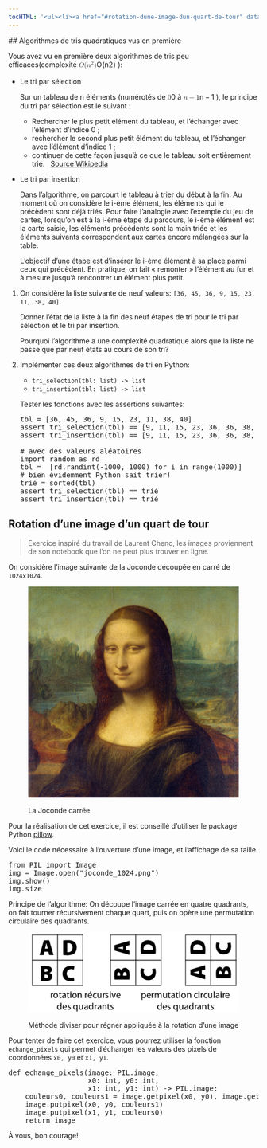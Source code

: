 ```yaml
---
tocHTML: '<ul><li><a href="#rotation-dune-image-dun-quart-de-tour" data-localhref="true">Rotation d’une image d’un quart de tour</a></li></ul>'
---
```






<p>## Algorithmes de tris quadratiques vus en première</p>
<p>Vous avez vu en première deux algorithmes de tris peu efficaces(complexité <span class="katex"><span class="katex-mathml"><math xmlns="http://www.w3.org/1998/Math/MathML"><semantics><mrow><mi>O</mi><mo stretchy="false">(</mo><msup><mi>n</mi><mn>2</mn></msup><mo stretchy="false">)</mo></mrow><annotation encoding="application/x-tex">O(n^2)</annotation></semantics></math></span><span class="katex-html" aria-hidden="true"><span class="base"><span class="strut" style="height:1.0641em;vertical-align:-0.25em;"></span><span class="mord mathnormal" style="margin-right:0.02778em;">O</span><span class="mopen">(</span><span class="mord"><span class="mord mathnormal">n</span><span class="msupsub"><span class="vlist-t"><span class="vlist-r"><span class="vlist" style="height:0.8141em;"><span style="top:-3.063em;margin-right:0.05em;"><span class="pstrut" style="height:2.7em;"></span><span class="sizing reset-size6 size3 mtight"><span class="mord mtight">2</span></span></span></span></span></span></span></span><span class="mclose">)</span></span></span></span>
):</p>
<ul>
<li><p>Le tri par sélection</p>
<p>Sur un tableau de n éléments (numérotés de <span class="katex"><span class="katex-mathml"><math xmlns="http://www.w3.org/1998/Math/MathML"><semantics><mrow><mn>0</mn></mrow><annotation encoding="application/x-tex">0</annotation></semantics></math></span><span class="katex-html" aria-hidden="true"><span class="base"><span class="strut" style="height:0.6444em;"></span><span class="mord">0</span></span></span></span>
à <span class="katex"><span class="katex-mathml"><math xmlns="http://www.w3.org/1998/Math/MathML"><semantics><mrow><mi>n</mi><mo>−</mo><mn>1</mn></mrow><annotation encoding="application/x-tex">n-1</annotation></semantics></math></span><span class="katex-html" aria-hidden="true"><span class="base"><span class="strut" style="height:0.6667em;vertical-align:-0.0833em;"></span><span class="mord mathnormal">n</span><span class="mspace" style="margin-right:0.2222em;"></span><span class="mbin">−</span><span class="mspace" style="margin-right:0.2222em;"></span></span><span class="base"><span class="strut" style="height:0.6444em;"></span><span class="mord">1</span></span></span></span>
), le principe du tri par sélection est le suivant :</p>
<ul>
<li>Rechercher le plus petit élément du tableau, et l’échanger avec l’élément d’indice 0 ;</li>
<li>rechercher le second plus petit élément du tableau, et l’échanger avec l’élément d’indice 1 ;</li>
<li>continuer de cette façon jusqu’à ce que le tableau soit entièrement trié. &nbsp; <a href="http://fr.wikipedia.org/wiki/Tri_par_s%C3%A9lection">Source Wikipedia</a></li>
</ul></li>
<li><p>Le tri par insertion</p>
<p>Dans l’algorithme, on parcourt le tableau à trier du début à la fin. Au moment où on considère le i-ème élément, les éléments qui le précèdent sont déjà triés. Pour faire l’analogie avec l’exemple du jeu de cartes, lorsqu’on est à la i-ème étape du parcours, le i-ème élément est la carte saisie, les éléments précédents sont la main triée et les éléments suivants correspondent aux cartes encore mélangées sur la table.</p>
<p>L’objectif d’une étape est d’insérer le i-ème élément à sa place parmi ceux qui précèdent. En pratique, on fait « remonter » l’élément au fur et à mesure jusqu’à rencontrer un élément plus petit.</p></li>
</ul>
<ol type="1">
<li><p>On considère la liste suivante de neuf valeurs: <code>[36, 45, 36, 9, 15, 23, 11, 38, 40]</code>.</p>
<p>Donner l’état de la liste à la fin des neuf étapes de tri pour le tri par sélection et le tri par insertion.</p>
<p>Pourquoi l’algorithme a une complexité quadratique alors que la liste ne passe que par neuf états au cours de son tri?</p></li>
<li><p>Implémenter ces deux algorithmes de tri en Python:</p>
<ul>
<li><code>tri_selection(tbl: list) -&gt; list</code></li>
<li><code>tri_insertion(tbl: list) -&gt; list</code></li>
</ul>
<p>Tester les fonctions avec les assertions suivantes:</p>
<div class="highlight"><pre><span></span><span class="n">tbl</span> <span class="o">=</span> <span class="p">[</span><span class="mi">36</span><span class="p">,</span> <span class="mi">45</span><span class="p">,</span> <span class="mi">36</span><span class="p">,</span> <span class="mi">9</span><span class="p">,</span> <span class="mi">15</span><span class="p">,</span> <span class="mi">23</span><span class="p">,</span> <span class="mi">11</span><span class="p">,</span> <span class="mi">38</span><span class="p">,</span> <span class="mi">40</span><span class="p">]</span>
<span class="k">assert</span> <span class="n">tri_selection</span><span class="p">(</span><span class="n">tbl</span><span class="p">)</span> <span class="o">==</span> <span class="p">[</span><span class="mi">9</span><span class="p">,</span> <span class="mi">11</span><span class="p">,</span> <span class="mi">15</span><span class="p">,</span> <span class="mi">23</span><span class="p">,</span> <span class="mi">36</span><span class="p">,</span> <span class="mi">36</span><span class="p">,</span> <span class="mi">38</span><span class="p">,</span> <span class="mi">40</span><span class="p">,</span> <span class="mi">45</span><span class="p">]</span>
<span class="k">assert</span> <span class="n">tri_insertion</span><span class="p">(</span><span class="n">tbl</span><span class="p">)</span> <span class="o">==</span> <span class="p">[</span><span class="mi">9</span><span class="p">,</span> <span class="mi">11</span><span class="p">,</span> <span class="mi">15</span><span class="p">,</span> <span class="mi">23</span><span class="p">,</span> <span class="mi">36</span><span class="p">,</span> <span class="mi">36</span><span class="p">,</span> <span class="mi">38</span><span class="p">,</span> <span class="mi">40</span><span class="p">,</span> <span class="mi">45</span><span class="p">]</span>
<span></span>
<span class="c1"># avec des valeurs aléatoires</span>
<span class="kn">import</span> <span class="nn">random</span> <span class="k">as</span> <span class="nn">rd</span>
<span class="n">tbl</span> <span class="o">=</span>  <span class="p">[</span><span class="n">rd</span><span class="o">.</span><span class="n">randint</span><span class="p">(</span><span class="o">-</span><span class="mi">1000</span><span class="p">,</span> <span class="mi">1000</span><span class="p">)</span> <span class="k">for</span> <span class="n">i</span> <span class="ow">in</span> <span class="nb">range</span><span class="p">(</span><span class="mi">1000</span><span class="p">)]</span>
<span class="c1"># bien évidemment Python sait trier!</span>
<span class="n">trié</span> <span class="o">=</span> <span class="nb">sorted</span><span class="p">(</span><span class="n">tbl</span><span class="p">)</span>
<span class="k">assert</span> <span class="n">tri_selection</span><span class="p">(</span><span class="n">tbl</span><span class="p">)</span> <span class="o">==</span> <span class="n">trié</span>
<span class="k">assert</span> <span class="n">tri_insertion</span><span class="p">(</span><span class="n">tbl</span><span class="p">)</span> <span class="o">==</span> <span class="n">trié</span>
</pre></div>
</li>
</ol>
<h2 id="rotation-dune-image-dun-quart-de-tour" class="anchored">Rotation d’une image d’un quart de tour</h2>
<blockquote class="blockquote">
<p>Exercice inspiré du travail de Laurent Cheno, les images proviennent de son notebook que l’on ne peut plus trouver en ligne.</p>
</blockquote>
<p>On considère l’image suivante de la Joconde découpée en carré de <code>1024x1024</code>.</p>
<div class="quarto-figure quarto-figure-center">
<figure class="figure">
<p><img src="../../images/cheno-joconde_1024.png" class="img-fluid figure-img"></p>
<p></p><figcaption class="figure-caption">La Joconde carrée</figcaption><p></p>
</figure>
</div>
<p>Pour la réalisation de cet exercice, il est conseillé d’utiliser le package Python <a href="https://pillow.readthedocs.io/en/stable/">pillow</a>.</p>
<p>Voici le code nécessaire à l’ouverture d’une image, et l’affichage de sa taille.</p>
<div class="highlight"><pre><span></span><span class="kn">from</span> <span class="nn">PIL</span> <span class="kn">import</span> <span class="n">Image</span>
<span class="n">img</span> <span class="o">=</span> <span class="n">Image</span><span class="o">.</span><span class="n">open</span><span class="p">(</span><span class="s2">"joconde_1024.png"</span><span class="p">)</span>
<span class="n">img</span><span class="o">.</span><span class="n">show</span><span class="p">()</span>
<span class="n">img</span><span class="o">.</span><span class="n">size</span>
</pre></div>

<p>Principe de l’algorithme: On découpe l’image carrée en quatre quadrants, on fait tourner récursivement chaque quart, puis on opère une permutation circulaire des quadrants.</p>
<div class="quarto-figure quarto-figure-center">
<figure class="figure">
<p><img src="../../images/cheno-quart-de-tour-recursif.png" class="img-fluid figure-img"></p>
<p></p><figcaption class="figure-caption">Méthode diviser pour régner appliquée à la rotation d’une image</figcaption><p></p>
</figure>
</div>
<p>Pour tenter de faire cet exercice, vous pourrez utiliser la fonction <code>echange_pixels</code> qui permet d’échanger les valeurs des pixels de coordonnées <code>x0, y0</code> et <code>x1, y1</code>.</p>
<div class="highlight"><pre><span></span><span class="k">def</span> <span class="nf">echange_pixels</span><span class="p">(</span><span class="n">image</span><span class="p">:</span> <span class="n">PIL</span><span class="o">.</span><span class="n">image</span><span class="p">,</span>
<span class="n">                   x0</span><span class="p">:</span> <span class="nb">int</span><span class="p">,</span> <span class="n">y0</span><span class="p">:</span> <span class="nb">int</span><span class="p">,</span>
<span class="n">                   x1</span><span class="p">:</span> <span class="nb">int</span><span class="p">,</span> <span class="n">y1</span><span class="p">:</span> <span class="nb">int</span><span class="p">)</span> <span class="o">-&gt;</span> <span class="n">PIL</span><span class="o">.</span><span class="n">image</span><span class="p">:</span>
<span class="n">    couleurs0</span><span class="p">,</span> <span class="n">couleurs1</span> <span class="o">=</span> <span class="n">image</span><span class="o">.</span><span class="n">getpixel</span><span class="p">(</span><span class="n">x0</span><span class="p">,</span> <span class="n">y0</span><span class="p">),</span> <span class="n">image</span><span class="o">.</span><span class="n">getpixel</span><span class="p">(</span><span class="n">x1</span><span class="p">,</span> <span class="n">y1</span><span class="p">)</span>
<span class="n">    image</span><span class="o">.</span><span class="n">putpixel</span><span class="p">(</span><span class="n">x0</span><span class="p">,</span> <span class="n">y0</span><span class="p">,</span> <span class="n">couleurs1</span><span class="p">)</span>
<span class="n">    image</span><span class="o">.</span><span class="n">putpixel</span><span class="p">(</span><span class="n">x1</span><span class="p">,</span> <span class="n">y1</span><span class="p">,</span> <span class="n">couleurs0</span><span class="p">)</span>
<span class="k">    return</span> <span class="n">image</span>
</pre></div>

<p>À vous, bon courage!</p>

